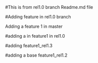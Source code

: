 #This is from rel1.0 branch Readme.md file

#Adding feature in rel1.0 branch

Adding a feature 1 in master

#adding a in feature1 in rel1.0

#adding feature1_rel1.3

#adding a base feature1_rel1.2
